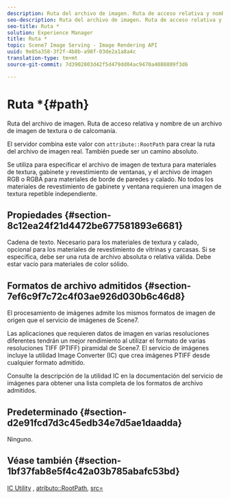 ```yaml
---
description: Ruta del archivo de imagen. Ruta de acceso relativa y nombre de un archivo de imagen de textura o de calcomanía.
seo-description: Ruta del archivo de imagen. Ruta de acceso relativa y nombre de un archivo de imagen de textura o de calcomanía.
seo-title: Ruta *
solution: Experience Manager
title: Ruta *
topic: Scene7 Image Serving - Image Rendering API
uuid: 9e85a358-3f2f-4b8b-a98f-03de2a1a8a4c
translation-type: tm+mt
source-git-commit: 7d3902803d42f5d479dd04ac9470a4088809f3d6

---
```



# Ruta *{#path}

Ruta del archivo de imagen. Ruta de acceso relativa y nombre de un archivo de imagen de textura o de calcomanía.

El servidor combina este valor con `attribute::RootPath` para crear la ruta del archivo de imagen real. También puede ser un camino absoluto.

Se utiliza para especificar el archivo de imagen de textura para materiales de textura, gabinete y revestimiento de ventanas, y el archivo de imagen RGB o RGBA para materiales de borde de paredes y calado. No todos los materiales de revestimiento de gabinete y ventana requieren una imagen de textura repetible independiente.

## Propiedades {#section-8c12ea24f21d4472be677581893e6681}

Cadena de texto. Necesario para los materiales de textura y calado, opcional para los materiales de revestimiento de vitrinas y carcasas. Si se especifica, debe ser una ruta de archivo absoluta o relativa válida. Debe estar vacío para materiales de color sólido.

## Formatos de archivo admitidos {#section-7ef6c9f7c72c4f03ae926d030b6c46d8}

El procesamiento de imágenes admite los mismos formatos de imagen de origen que el servicio de imágenes de Scene7.

Las aplicaciones que requieren datos de imagen en varias resoluciones diferentes tendrán un mejor rendimiento al utilizar el formato de varias resoluciones TIFF (PTIFF) piramidal de Scene7. El servicio de imágenes incluye la utilidad Image Converter (IC) que crea imágenes PTIFF desde cualquier formato admitido.

Consulte la descripción de la utilidad IC en la documentación del servicio de imágenes para obtener una lista completa de los formatos de archivo admitidos.

## Predeterminado {#section-d2e91fcd7d3c45edb34e7d5ae1daadda}

Ninguno.

## Véase también {#section-1bf37fab8e5f4c42a03b785abafc53bd}

[IC Utility](/help/aem-is-ir-api/is-api/is-utils/utilities/r-ic.md) , [atributo::RootPath](/help/aem-is-ir-api/ir-api/material-cat/image-rendering-api-ref/c-ir-material-catalog/c-ir-attributes-reference/r-ir-rootpath.md), [src=](/help/aem-is-ir-api/ir-api/http-protocol/image-rendering-api-ref/c-ir-http-protocol-ref/c-ir-http-protocol-command-reference/r-ir-src.md)
